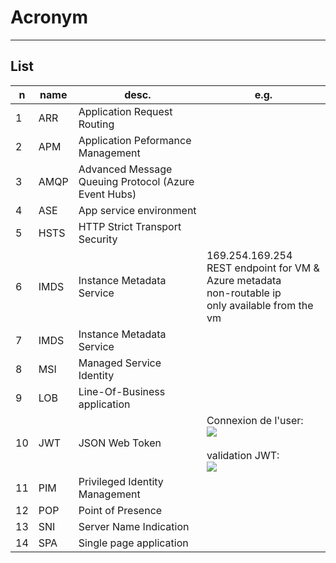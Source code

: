 # Acronym

---

## List
|n|name|desc.|e.g.|
|-|----|-----|----|
|1|ARR|Application Request Routing||
|2|APM|Application Peformance Management||
|3|AMQP|Advanced Message Queuing Protocol (Azure Event Hubs)|
|4|ASE|App service environment||
|5|HSTS|HTTP Strict Transport Security|
|6|IMDS|Instance Metadata Service|169.254.169.254<br/>REST endpoint for VM & Azure metadata<br/>non-routable ip<br/>only available from the vm|
|7|IMDS|Instance Metadata Service| 
|8|MSI|Managed Service Identity|
|9|LOB|Line-Of-Business application|
|10|JWT|JSON Web Token|Connexion de l'user:<br/>[<img src="https://i.imgur.com/Qi4iTkt.png">](https://i.imgur.com/Qi4iTkt.png)<br/><br/>validation JWT:<br/>[<img src="https://i.imgur.com/0iaigS4.png">](https://i.imgur.com/0iaigS4.png)|
|11|PIM|Privileged Identity Management||
|12|POP|Point of Presence||
|13|SNI|Server Name Indication|
|14|SPA|Single page application|
